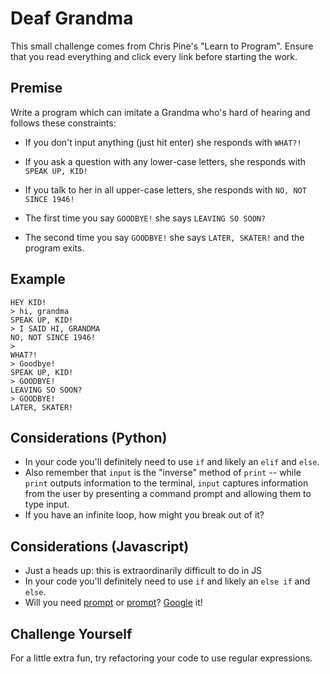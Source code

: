 # Deaf Grandma

This small challenge comes from Chris Pine's "Learn to Program". Ensure that you read everything and click every link before starting the work.
 
## Premise

Write a program which can imitate a Grandma who's hard of hearing and follows
these constraints:

* If you don't input anything (just hit enter) she responds with `WHAT?!`
* If you ask a question with any lower-case letters, she responds with
`SPEAK UP, KID!`
* If you talk to her in all upper-case letters, she responds with
`NO, NOT SINCE 1946!`

* The first time you say `GOODBYE!` she says `LEAVING SO SOON?`
* The second time you say `GOODBYE!` she says `LATER, SKATER!` and the program
exits.

## Example

```
HEY KID!
> hi, grandma
SPEAK UP, KID!
> I SAID HI, GRANDMA
NO, NOT SINCE 1946!
>
WHAT?!
> Goodbye!
SPEAK UP, KID!
> GOODBYE!
LEAVING SO SOON?
> GOODBYE!
LATER, SKATER!
```

## Considerations (Python)
* In your code you'll definitely need to use `if` and likely an `elif` and `else`.
* Also remember that `input` is the "inverse" method of `print` -- while `print` outputs information to the terminal, `input` captures information from the user by presenting a command prompt and allowing them to type input.
* If you have an infinite loop, how might you break out of it?

## Considerations (Javascript)
* Just a heads up: this is extraordinarily difficult to do in JS
* In your code you'll definitely need to use `if` and likely an `else if` and `else`.
* Will you need [prompt](http://www.w3schools.com/jsref/met_win_prompt.asp) or [prompt](https://github.com/flatiron/prompt)? [Google](https://www.google.com/search?q=javascript+how+to+prompt+user+from+the+command+line&oq=javascript+how+to+prompt+user+from+the+command+line&gs_l=psy-ab.3..33i22i29i30k1.3662.8926.0.9212.42.28.0.0.0.0.278.3644.0j16j5.21.0....0...1.1.64.psy-ab..34.1.135.W7Xo9Rq5nKY) it!

## Challenge Yourself

For a little extra fun, try refactoring your code to use regular expressions.
